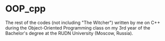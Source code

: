 # OOP_cpp

The rest of the codes (not including "The Witcher") written by me on C++ during the Object-Oriented Programming class on my 3rd year of the Bachelor's degree at the RUDN University (Moscow, Russia).
